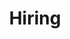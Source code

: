 ---
templateKey: "hiring-page"
path: /about
preferred_language: default
title: Hiring
langTitles:
    en: Job Opportunities
    pt: Oportunidades de emprego
    fr: Opportunités d'emploi
    es: Oportunidades de trabajo
hero: ../../../static/img/pexels-fauxels-3184465.jpg
html:
    en: '<div class="content">
        <h3>Smartavillas is always looking for talented and ambitious people to join the team. </h3>
        <p>Below are some of our job openings.</p>
        '
    pt: '<div class="content">
        <h3>A Smartavilas está sempre à procura de pessoas talentosas e ambiciosas para se juntarem à equipa.</h3>
        <p>Abaixo estão algumas de nossas vagas de emprego
        </p>
        '
    fr: "<div class='content'>
        <h3>Smartavillas est toujours à la recherche de personnes talentueuses et ambitieuses pour rejoindre l'équipe.</h3>
        <p>Ci-dessous quelques-unes de nos offres d'emploi
        </p>
        "
    es: '<div class="content">
        <h3>Smartavillas siempre está buscando personas talentosas y ambiciosas para unirse al equipo.</h3>
        <p>A continuación se muestran algunas de nuestras ofertas de trabajo.
        </p>
        '
---